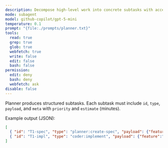 ```yaml
---
description: Decompose high-level work into concrete subtasks with acceptance criteria and estimates.
mode: subagent
model: github-copilot/gpt-5-mini
temperature: 0.1
prompt: "{file:./prompts/planner.txt}"
tools:
  read: true
  grep: true
  glob: true
  webfetch: true
  write: false
  edit: false
  bash: false
permission:
  edit: deny
  bash: deny
  webfetch: ask
disable: false
---
```


Planner produces structured subtasks. Each subtask must include `id`, `type`, `payload`, and `meta` with `priority` and `estimate` (minutes).

Example output (JSON):

```json
[
  { "id": "T1-spec", "type": "planner:create-spec", "payload": {"feature":"X"}, "meta":{"priority":70, "estimate":30} },
  { "id": "T1-impl", "type": "coder:implement", "payload": {"feature":"X"}, "meta":{"priority":60, "estimate":120} }
]
```
